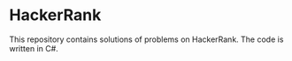 # HackerRank
This repository contains solutions of problems on HackerRank. The code is written in C#.
